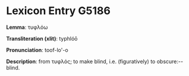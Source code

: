 # Lexicon Entry G5186

**Lemma**: τυφλόω

**Transliteration (xlit)**: typhlóō

**Pronunciation**: toof-lo'-o

**Description**:
from τυφλός; to make blind, i.e. (figuratively) to obscure:--blind.
